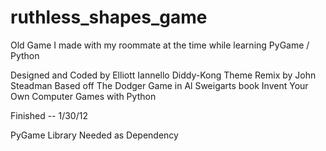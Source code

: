 # ruthless_shapes_game
Old Game I made with my roommate at the time while learning PyGame / Python


Designed and Coded by Elliott Iannello
Diddy-Kong Theme Remix by John Steadman
Based off The Dodger Game in Al Sweigarts book Invent Your Own Computer Games with Python

Finished -- 1/30/12

PyGame Library Needed as Dependency
